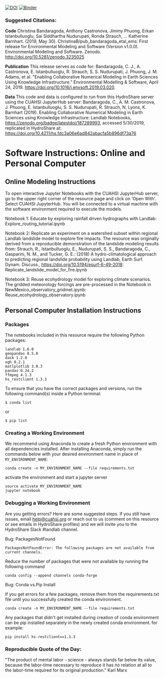 [![DOI](https://zenodo.org/badge/187289993.svg)](https://zenodo.org/badge/latestdoi/187289993)
[![Binder](https://mybinder.org/badge_logo.svg)](https://mybinder.org/v2/gh/ChristinaB/pub_bandaragoda_etal_ems/master?urlpath=https%3A%2F%2Fgithub.com%2FChristinaB%2Fpub_bandaragoda_etal_ems%2Fblob%2Fmaster%2Freplicate_landslide_model_for_fire.ipynb)

### Suggested Citations: 
**Code**
Christina Bandaragoda, Anthony Castronova, Jimmy Phuong, Erkan Istanbulluoglu, Sai Siddhartha Nudurupati, Ronda Strauch, … Katherine Barnhart. (2019, May 30). ChristinaB/pub_bandaragoda_etal_ems: First release for Environmental Modeling and Software (Version v1.0.0). Environmental Modeling and Software. Zenodo. http://doi.org/10.5281/zenodo.3235025

**Publication**
This release serves as code for: Bandaragoda, C. J., A. Castronova, E. Istanbulluoglu, R. Strauch, S. S. Nudurupati, J. Phuong, J. M. Adams, et al. "Enabling Collaborative Numerical Modeling in Earth Sciences Using Knowledge Infrastructure." Environmental Modelling & Software, April 24, 2019. https://doi.org/10.1016/j.envsoft.2019.03.020.

**Data**
This code and data is configured to run from this HydroShare server using the CUAHSI JupyterHub server: Bandaragoda, C., A. M. Castronova, J. Phuong, E. Istanbulluoglu, S. S. Nudurupati, R. Strauch, N. Lyons, K. Barnhart (2019). Enabling Collaborative Numerical Modeling in Earth Sciences using Knowledge Infrastructure: Landlab Notebooks, https://zenodo.org/badge/latestdoi/187289993, accessed 5/30/2019, replicated in HydroShare at: https://doi.org/10.4211/hs.fdc3a06e6ad842abacfa5b896df73a76


# Software Instructions: Online and Personal Computer

## Online Modeling Instructions 

To open interactive Jupyter Notebooks with the CUAHSI JupyterHub server, go to the upper right corner of the resource page and click on 'Open With'. Select CUAHSI JupyterHub.  You will be connected to a virtual machine with the software environment required to execute the models.

Notebook 1: Educate by exploring rainfall driven hydrographs with Landlab: Explore_routing_tutorial.ipynb

Notebook 2: Replicate an experiment on a watershed subset within regional Landlab landslide model to explore fire impacts. The resource was originally derived from a reproducible demonstration of the landslide modeling results from: Strauch, R., Istanbulluoglu, E., Nudurupati, S. S., Bandaragoda, C., Gasparini, N. M., and Tucker, G. E.: (2018) A hydro-climatological approach to predicting regional landslide probability using Landlab, Earth Surf. Dynam. Discuss., https://doi.org/10.5194/esurf-6-49-2018:  Replicate_landslide_model_for_fire.ipynb

Notebook 3: Reuse ecohydrology model for exploring climate scenarios. The gridded meteorology forcings are pre-processed in the Notebook in NewMexico_observatory_gridmet.ipynb: Reuse_ecohydrology_observatory.ipynb

## Personal Computer Installation Instructions 

### Packages

The notebooks included in this resource require the following Python packages:

```
landlab 1.6.0
geopandas 0.5.0
dask 1.2.0
ogh 0.2.1
matlplotlib 3.0.3
pandas 0.24.2
ffmpeg 4.1.3
hs_restclient 1.3.3
```

To ensure that you have the correct packages and versions, run the following command(s) inside a Python terminal:

```
$ conda list
```

or 

```
$ pip list
```

### Creating a Working Environment

We recommend using Anaconda to create a fresh Python environment with all dependencies installed. After installing Anaconda, simply run the commands below with your desired environment name in place of `MY_ENVIRONMENT_NAME`:

```
conda create -n MY_ENVIRONMENT_NAME --file requirements.txt
```

activate the environment and start a jupyter server

```
source activate MY_ENVIRONMENT_NAME
jupyter notebook
```
### Debugging a Working Environment
Are you getting errors?  Here are some suggested steps. If you still have issues, email help@cuahsi.org or reach out to us (comment on this resource or see emails in HydroShare profiles) and we will invite you to the HydroShare Slack #landlab channel. 

Bug: PackagesNotFound

```
PackagesNotFoundError: The following packages are not available from current channels.
```

Reduce the number of packages that were not available by running the following command

```
conda config --append channels conda-forge
```

Bug: Conda vs.Pip Install

If you get errors for a few packages, remove them from the requirements.txt file until you successfully created the conda environment.

```
conda create -n MY_ENVIRONMENT_NAME --file requirements.txt
```

Any packages that didn't get installed during creation of conda environment can be pip installed separately in the newly created conda environment.
for example: 

```
pip install hs-restclient==1.3.3
```

### Reproducible Quote of the Day:

"The product of mental labor - science - always stands far below its value, because the labor-time necessary to reproduce it has no relation at all to the labor-time required for its original production."  Karl Marx


